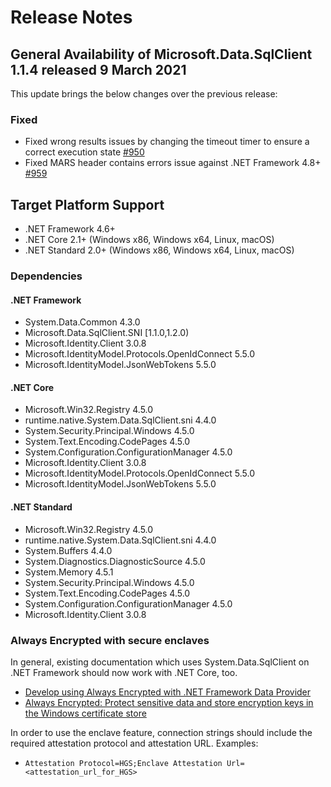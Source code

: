 # Release Notes

## General Availability of Microsoft.Data.SqlClient 1.1.4 released 9 March 2021

This update brings the below changes over the previous release:

### Fixed
- Fixed wrong results issues by changing the timeout timer to ensure a correct execution state [#950](https://github.com/dotnet/SqlClient/pull/950)
- Fixed MARS header contains errors issue against .NET Framework 4.8+ [#959](https://github.com/dotnet/SqlClient/pull/959)


## Target Platform Support

- .NET Framework 4.6+
- .NET Core 2.1+ (Windows x86, Windows x64, Linux, macOS)
- .NET Standard 2.0+ (Windows x86, Windows x64, Linux, macOS)

### Dependencies

#### .NET Framework

- System.Data.Common 4.3.0
- Microsoft.Data.SqlClient.SNI [1.1.0,1.2.0)
- Microsoft.Identity.Client 3.0.8
- Microsoft.IdentityModel.Protocols.OpenIdConnect 5.5.0
- Microsoft.IdentityModel.JsonWebTokens 5.5.0

#### .NET Core

- Microsoft.Win32.Registry 4.5.0
- runtime.native.System.Data.SqlClient.sni 4.4.0
- System.Security.Principal.Windows 4.5.0
- System.Text.Encoding.CodePages 4.5.0
- System.Configuration.ConfigurationManager 4.5.0
- Microsoft.Identity.Client 3.0.8
- Microsoft.IdentityModel.Protocols.OpenIdConnect 5.5.0
- Microsoft.IdentityModel.JsonWebTokens 5.5.0

#### .NET Standard

- Microsoft.Win32.Registry 4.5.0
- runtime.native.System.Data.SqlClient.sni 4.4.0
- System.Buffers 4.4.0
- System.Diagnostics.DiagnosticSource 4.5.0
- System.Memory 4.5.1
- System.Security.Principal.Windows 4.5.0
- System.Text.Encoding.CodePages 4.5.0
- System.Configuration.ConfigurationManager 4.5.0
- Microsoft.Identity.Client 3.0.8

### Always Encrypted with secure enclaves

In general, existing documentation which uses System.Data.SqlClient on .NET Framework should now work with .NET Core, too.

- [Develop using Always Encrypted with .NET Framework Data Provider](https://docs.microsoft.com/sql/relational-databases/security/encryption/develop-using-always-encrypted-with-net-framework-data-provider)
- [Always Encrypted: Protect sensitive data and store encryption keys in the Windows certificate store](https://docs.microsoft.com/azure/sql-database/sql-database-always-encrypted)

In order to use the enclave feature, connection strings should include the required attestation protocol and attestation URL. Examples:

- `Attestation Protocol=HGS;Enclave Attestation Url=<attestation_url_for_HGS>`
